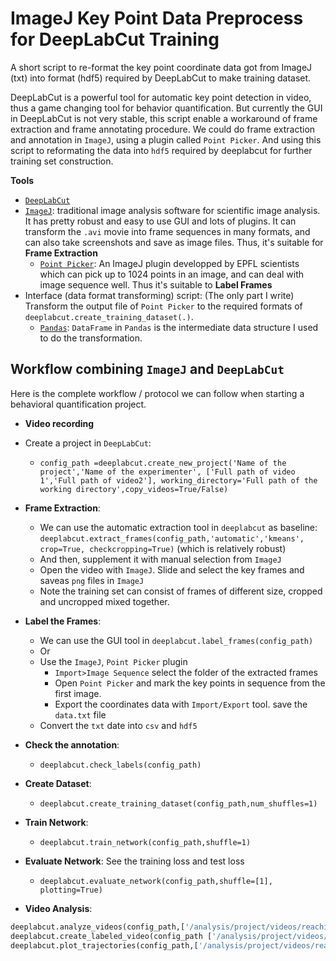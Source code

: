 # ImageJ Key Point Data Preprocess for DeepLabCut Training
A short script to re-format the key point coordinate data got from ImageJ (txt) into format (hdf5) required by DeepLabCut to make training dataset. 

DeepLabCut is a powerful tool for automatic key point detection in video, thus a game changing tool for behavior quantification. But currently the GUI in DeepLabCut is not very stable, this script enable a workaround of frame extraction and frame annotating procedure. We could do frame extraction and annotation in `ImageJ`, using a plugin called `Point Picker`. And using this script to reformating the data into `hdf5` required by deeplabcut for further training set construction. 

**Tools**

* [`DeepLabCut`](https://github.com/AlexEMG/DeepLabCut)
* [`ImageJ`](https://imagej.nih.gov/ij/download.html): traditional image analysis software for scientific image analysis. It has pretty robust and easy to use GUI and lots of plugins. It can transform the `.avi` movie into frame sequences in many formats, and can also take screenshots and save as image files. Thus, it's suitable for **Frame Extraction**
    * [`Point Picker`](http://bigwww.epfl.ch/thevenaz/pointpicker/):  An ImageJ plugin developped by EPFL scientists which can pick up to 1024 points in an image, and can deal with image sequence well. Thus it's suitable to **Label Frames** 
* Interface (data format transforming) script: (The only part I write) Transform the output file of `Point Picker` to the required formats of `deeplabcut.create_training_dataset(.)`. 
    * [`Pandas`](https://pandas.pydata.org/pandas-docs/stable/): `DataFrame` in `Pandas` is the intermediate data structure I used to do the transformation. 

## Workflow combining `ImageJ` and `DeepLabCut`
Here is the complete workflow / protocol we can follow when starting a behavioral quantification project. 

* **Video recording**
* Create a project in `DeepLabCut`: 

    - `config_path =deeplabcut.create_new_project('Name of the project','Name of the experimenter', ['Full path of video 1','Full path of video2'], working_directory='Full path of the working directory',copy_videos=True/False)`
* **Frame Extraction**: 
    - We can use the automatic extraction tool in `deeplabcut` as baseline: `deeplabcut.extract_frames(config_path,'automatic','kmeans', crop=True, checkcropping=True)` (which is relatively robust)
    * And then, supplement it with manual selection from `ImageJ` 
    * Open the video with `ImageJ`. Slide and select the key frames and saveas `png` files in `ImageJ`
    * Note the training set can consist of frames of different size, cropped and uncropped mixed together. 
* **Label the Frames**:
    - We can use the GUI tool in `deeplabcut.label_frames(config_path)`
    - Or
    - Use the `ImageJ`, `Point Picker` plugin
        + `Import>Image Sequence` select the folder of the extracted frames
        + Open `Point Picker` and mark the key points in sequence from the first image. 
        + Export the coordinates data with `Import/Export` tool. save the `data.txt` file
    - Convert the `txt` date into `csv` and `hdf5`
* **Check the annotation**: 

    - `deeplabcut.check_labels(config_path)`
* **Create Dataset**: 

    - `deeplabcut.create_training_dataset(config_path,num_shuffles=1)`
* **Train Network**: 

    - `deeplabcut.train_network(config_path,shuffle=1)`
* **Evaluate Network**: See the training loss and test loss

    - `deeplabcut.evaluate_network(config_path,shuffle=[1], plotting=True)`
* **Video Analysis**: 
``` python
deeplabcut.analyze_videos(config_path,['/analysis/project/videos/reachingvideo1.avi'], shuffle=1, save_as_csv=True)
deeplabcut.create_labeled_video(config_path ['/analysis/project/videos/reachingvideo1.avi','/analysis/project/videos/reachingvideo2.avi'])
deeplabcut.plot_trajectories(config_path,['/analysis/project/videos/reachingvideo1.avi'])
```

